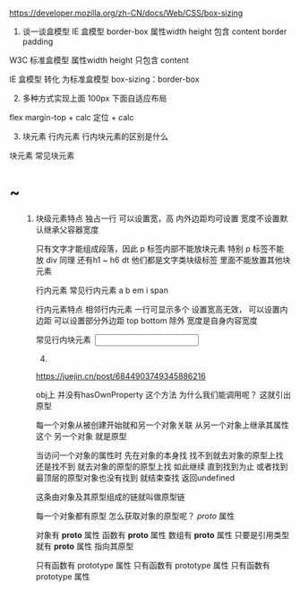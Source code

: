 https://developer.mozilla.org/zh-CN/docs/Web/CSS/box-sizing
1. 谈一谈盒模型
IE 盒模型 border-box 属性width height 包含 content border padding

W3C 标准盒模型 属性width height 只包含 content

IE 盒模型 转化 为标准盒模型
box-sizing：border-box

2. 多种方式实现上面 100px 下面自适应布局

flex
margin-top + calc
定位 + calc

3. 块元素 行内元素 行内块元素的区别是什么

块元素
常见块元素 <h1>~</h6> <p> <div> <ul> <ol> <li> 

块级元素特点
  独占一行
  可以设置宽，高 内外边距均可设置
  宽度不设置默认继承父容器宽度

只有文字才能组成段落，因此 p 标签内部不能放块元素 特别 p 标签不能放 div 同理 还有h1 ~ h6 dt 他们都是文字类块级标签 里面不能放置其他块元素

行内元素
常见行内元素 a b em i span 

行内元素特点
  相邻行内元素 一行可显示多个
  设置宽高无效， 可以设置内边距 可以设置部分外边距 top bottom 除外
  宽度是自身内容宽度

常见行内块元素
<img> <input> <td>

4. 

https://juejin.cn/post/6844903749345886216

obj上 并没有hasOwnProperty 这个方法 为什么我们能调用呢？ 这就引出 原型

每一个对象从被创建开始就和另一个对象关联 从另一个对象上继承其属性 这个 另一个对象 就是原型

当访问一个对象的属性时 
先在对象的本身找 
找不到就去对象的原型上找 
还是找不到 就去对象的原型的原型上找
如此继续 直到找到为止
或者找到最顶层的原型对象也没有找到 就结束查找 返回undefined

这条由对象及其原型组成的链就叫做原型链

每一个对象都有原型
怎么获取对象的原型呢？ _proto_ 属性

对象有 __proto__ 属性 函数有 __proto__ 属性 数组有 __proto__ 属性 只要是引用类型 就有 __proto__ 属性 指向其原型

只有函数有 prototype 属性 只有函数有 prototype 属性 只有函数有 prototype 属性


